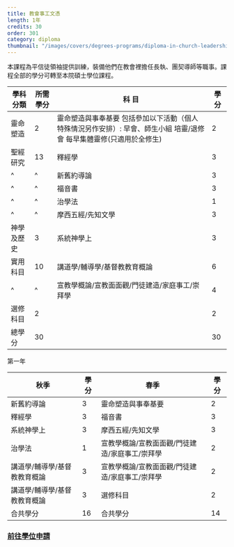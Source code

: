 ```yaml
---
title: 教會事工文憑
length: 1年
credits: 30
order: 301
category: diploma
thumbnail: "/images/covers/degrees-programs/diploma-in-church-leadership.thumbnail.jpg"
---
```


本課程為平信徒領袖提供訓練，裝備他們在教會裡擔任長執、團契導師等職事。課程全部的學分可轉至本院碩士學位課程。

| 學科分類   | 所需學分 | 科 目                                                                                                                | 學 分 |
| ---------- | -------- | -------------------------------------------------------------------------------------------------------------------- | ----- |
| 靈命塑造   | 2        | 靈命塑造與事奉基要 包括參加以下活動（個人特殊情況另作安排）: 早會、師生小組 培靈/退修會 每早集體靈修(只適用於全修生) | 2     |
| 聖經研究   | 13       | 釋經學                                                                                                               | 3     |
| ^          | ^        | 新舊約導論                                                                                                           | 3     |
| ^          | ^        | 福音書                                                                                                               | 3     |
| ^          | ^        | 治學法                                                                                                               | 1     |
| ^          | ^        | 摩西五經/先知文學                                                                                                    | 3     |
| 神學及歷史 | 3        | 系統神學上                                                                                                           | 3     |
| 實用科目   | 10       | 講道學/輔導學/基督教教育概論                                                                                         | 6     |
| ^          | ^        | 宣教學概論/宣教面面觀/門徒建造/家庭事工/崇拜學                                                                       | 4     |
| 選修科目   | 2        |                                                                                                                      | 2     |
| 總學分     | 30       |                                                                                                                      | 30    |

第一年

| 秋季                         | 學分 | 春季                                           | 學分 |
| ---------------------------- | ---- | ---------------------------------------------- | ---- |
| 新舊約導論                   | 3    | 靈命塑造與事奉基要                             | 2    |
| 釋經學                       | 3    | 福音書                                         | 3    |
| 系統神學上                   | 3    | 摩西五經/先知文學                              | 3    |
| 治學法                       | 1    | 宣教學概論/宣教面面觀/門徒建造/家庭事工/崇拜學 | 2    |
| 講道學/輔導學/基督教教育概論 | 3    | 宣教學概論/宣教面面觀/門徒建造/家庭事工/崇拜學 | 2    |
| 講道學/輔導學/基督教教育概論 | 3    | 選修科目                                       | 2    |
| 合共學分                     | 16   | 合共學分                                       | 14   |

### [前往學位申請](/zh/admissions/application-procedure/master/)